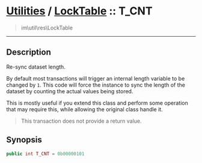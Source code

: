 # [Utilities](util.md) / [LockTable](util-LockTable.md) :: T_CNT
 > im\util\res\LockTable
____

## Description
Re-sync dataset length.

By default most transactions will trigger an internal
length variable to be changed by `1`. This code will
force the instance to sync the length of the dataset by
counting the actual values being stored.

This is mostly useful if you extend this class and perform some operation
that may require this, while allowing the original class handle it.

 > This transaction does not provide a return value.  

## Synopsis
```php
public int T_CNT = 0b00000101
```
